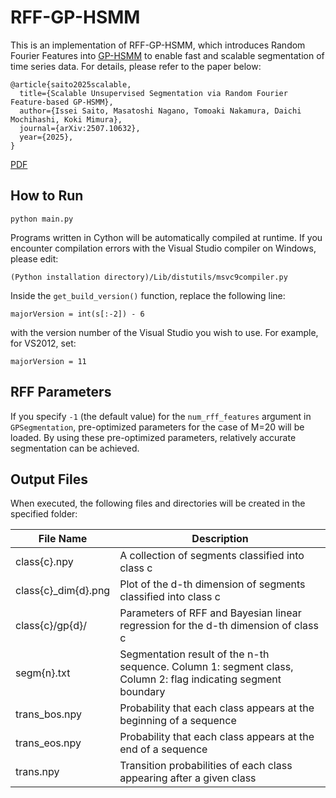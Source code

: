 # RFF-GP-HSMM


This is an implementation of RFF-GP-HSMM, which introduces Random Fourier Features into [GP-HSMM](https://github.com/naka-lab/GP-HSMM) to enable fast and scalable segmentation of time series data. For details, please refer to the paper below:

```
@article{saito2025scalable,
  title={Scalable Unsupervised Segmentation via Random Fourier Feature-based GP-HSMM},
  author={Issei Saito, Masatoshi Nagano, Tomoaki Nakamura, Daichi Mochihashi, Koki Mimura},
  journal={arXiv:2507.10632},
  year={2025},
}
```
[PDF](https://arxiv.org/abs/2507.10632)

## How to Run
```
python main.py
```

Programs written in Cython will be automatically compiled at runtime.
If you encounter compilation errors with the Visual Studio compiler on Windows, please edit:

```
(Python installation directory)/Lib/distutils/msvc9compiler.py
```

Inside the `get_build_version()` function, replace the following line:

```
majorVersion = int(s[:-2]) - 6
```

with the version number of the Visual Studio you wish to use.
For example, for VS2012, set:

```
majorVersion = 11
```

## RFF Parameters
If you specify `-1` (the default value) for the `num_rff_features` argument in `GPSegmentation`, pre-optimized parameters for the case of M=20 will be loaded.
By using these pre-optimized parameters, relatively accurate segmentation can be achieved.


## Output Files

When executed, the following files and directories will be created in the specified folder:

| File Name| Description |
| ---- | --- |
| class{c}.npy         | A collection of segments classified into class c                                                              |
| class{c}\_dim{d}.png | Plot of the d-th dimension of segments classified into class c                                                |
| class{c}/gp{d}/      | Parameters of RFF and Bayesian linear regression for the d-th dimension of class c                            |
| segm{n}.txt          | Segmentation result of the n-th sequence. Column 1: segment class, Column 2: flag indicating segment boundary |
| trans\_bos.npy       | Probability that each class appears at the beginning of a sequence                                            |
| trans\_eos.npy       | Probability that each class appears at the end of a sequence                                                  |
| trans.npy            | Transition probabilities of each class appearing after a given class                                          |
